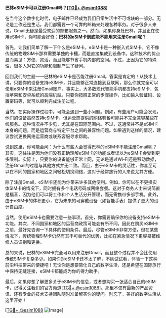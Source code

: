 **巴林eSIM卡可以注册Gmail吗？[[TG💪+ @esim1088](https://t.me/s/esim1088)]**

在当今这个数字化时代，电子邮件已经成为我们日常生活中不可或缺的一部分。无论是工作还是生活，我们都需要一个可靠的邮箱来处理各种事务。对于很多人来说，Gmail无疑是最受欢迎的邮箱服务之一。然而，如果你身处巴林，并且正在使用eSIM卡，你可能会好奇：**巴林的eSIM卡到底能不能用来注册Gmail呢？**

首先，让我们简单了解一下什么是eSIM卡。eSIM卡是一种嵌入式SIM卡，它不像传统的物理SIM卡那样需要单独的卡槽，而是直接集成到设备中。这种技术的优点显而易见：方便、灵活，而且能够节省手机内部的空间。不过，正因为它的特殊性，很多人对它的功能和限制产生了疑问。

回到我们的主题——巴林的eSIM卡是否能注册Gmail。答案是肯定的！从技术上讲，只要你的设备支持eSIM卡，并且能够正常连接到互联网，那么你就完全可以使用eSIM卡来注册Gmail账户。事实上，大多数现代智能手机都支持eSIM卡，包括苹果和安卓系统的高端机型。只要你按照正常的步骤操作，比如输入验证码、设置密码等，就可以顺利完成注册过程。

当然，在实际操作过程中，可能会遇到一些小问题。例如，有些用户可能会发现，他们的设备虽然支持eSIM卡，但运营商提供的网络套餐可能并不完全兼容某些在线服务。这种情况并不少见，尤其是在国际范围内。不过，这通常并不是eSIM卡本身的问题，而是运营商与特定平台之间的兼容性问题。如果遇到这样的情况，建议尝试更换网络运营商或联系客服寻求帮助。

说到这里，你可能会问：为什么有些人会觉得巴林的eSIM卡不能注册Gmail呢？其实，这往往是因为他们没有正确理解eSIM卡的功能或者误以为eSIM卡会受到更多限制。实际上，只要你的设备能够正常上网，无论是通过Wi-Fi还是移动数据，注册Gmail的过程与其他方式并无二致。而且，由于eSIM卡的灵活性，你甚至可以在不同的国家和地区之间轻松切换网络，这对于经常旅行的人来说尤其方便。

除了注册Gmail，eSIM卡还能为你带来许多其他便利。例如，你可以在不更换实体SIM卡的情况下，同时拥有多个电话号码或网络套餐。这对于商务人士来说简直是福音，因为他们可以将工作和个人生活分开管理，而无需携带多部手机。此外，由于eSIM卡的体积更小，它为未来的可穿戴设备（如智能手表）提供了更大的设计自由度。

当然，使用eSIM卡也需要注意一些事项。首先，你需要确保你的设备支持eSIM卡功能。其次，不同国家和地区的运营商政策可能会有所不同，因此在购买eSIM卡之前，最好先咨询一下具体的使用条件。最后，尽管eSIM卡非常方便，但在某些情况下，传统物理SIM卡仍然有其不可替代的优势，比如在紧急情况下更容易被维修人员识别和更换。

总的来说，巴林的eSIM卡完全可以用来注册Gmail，而且整个过程并不会比使用传统SIM卡复杂多少。如果你对eSIM卡还不太了解，不妨试试看，体验一下这种前沿科技带来的便捷吧！无论你是想要简化自己的数字生活，还是希望在国际旅行中保持无缝连接，eSIM卡都能成为你的得力助手。

最后，如果你想了解更多关于eSIM卡的信息，或者想购买一张适合自己的eSIM卡，记得关注我们的官方频道[[TG💪+ @esim1088](https://t.me/s/esim1088)]。那里不仅有最新的产品资讯，还有专业的技术支持团队随时准备解答你的疑问。别忘了，美好的数字生活从这里开始！

[[TG💪+ @esim1088](https://t.me/s/esim1088) ![Image](https://i.postimg.cc/4NQfJmqS/Snipaste-2025-05-13-00-14-12.png)]